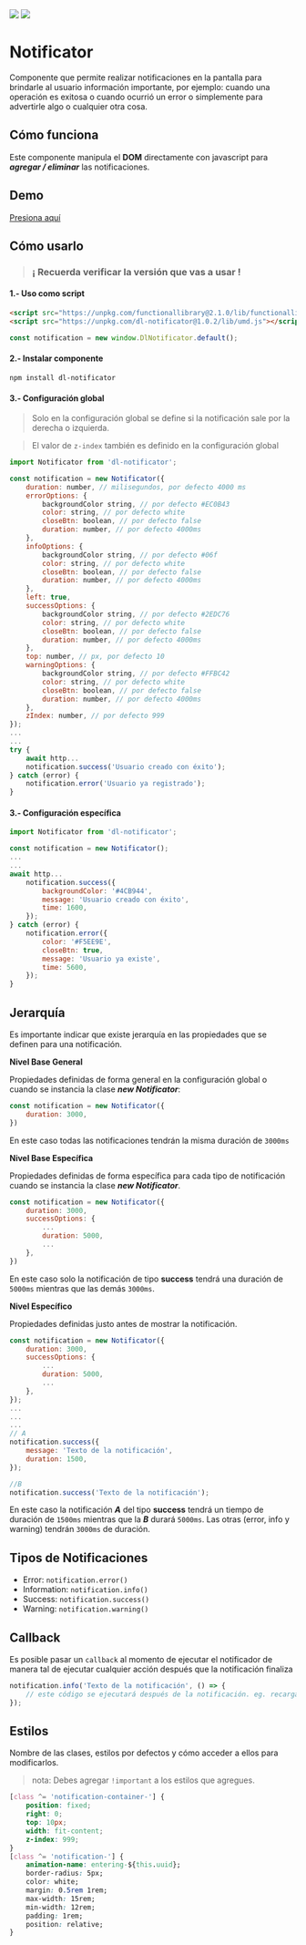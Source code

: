 <img src="https://img.shields.io/github/repo-size/josejuan81/dl-notificator">
<img src="https://img.shields.io/npm/dm/dl-notificator">


# Notificator
Componente que permite realizar notificaciones en la pantalla para brindarle al usuario información importante, por ejemplo: cuando una operación es exitosa o cuando ocurrió un error o simplemente para advertirle algo o cualquier otra cosa.

## Cómo funciona
Este componente manipula el **DOM** directamente con javascript para ***agregar / eliminar*** las notificaciones.

## Demo
[Presiona aquí](https://josejuan81.github.io/dl-notificator/)

## Cómo usarlo

> ### ¡ Recuerda verificar la versión que vas a usar !

#### 1.- Uso como script
```html
<script src="https://unpkg.com/functionallibrary@2.1.0/lib/functionallibrary.umd.js"></script>
<script src="https://unpkg.com/dl-notificator@1.0.2/lib/umd.js"></script>
```
```js
const notification = new window.DlNotificator.default();
```

#### 2.- Instalar componente
`npm install dl-notificator`

#### 3.- Configuración global
> Solo en la configuración global se define si la notificación sale por la derecha o izquierda.

> El valor de `z-index` también es definido en la configuración global
```js
import Notificator from 'dl-notificator';

const notification = new Notificator({
	duration: number, // milisegundos, por defecto 4000 ms
	errorOptions: {
		backgroundColor string, // por defecto #EC0B43
		color: string, // por defecto white
		closeBtn: boolean, // por defecto false
		duration: number, // por defecto 4000ms
	},
	infoOptions: {
		backgroundColor string, // por defecto #06f
		color: string, // por defecto white
		closeBtn: boolean, // por defecto false
		duration: number, // por defecto 4000ms
	},
	left: true,
	successOptions: {
		backgroundColor string, // por defecto #2EDC76
		color: string, // por defecto white
		closeBtn: boolean, // por defecto false
		duration: number, // por defecto 4000ms
	},
	top: number, // px, por defecto 10
	warningOptions: {
		backgroundColor string, // por defecto #FFBC42
		color: string, // por defecto white
		closeBtn: boolean, // por defecto false
		duration: number, // por defecto 4000ms
	},
	zIndex: number, // por defecto 999
});
...
...
try {
	await http...
	notification.success('Usuario creado con éxito');
} catch (error) {
	notification.error('Usuario ya registrado');
}
```
#### 3.- Configuración específica
```js
import Notificator from 'dl-notificator';

const notification = new Notificator();
...
...
await http...
	notification.success({
		backgroundColor: '#4CB944',
		message: 'Usuario creado con éxito',
		time: 1600,
	});
} catch (error) {
	notification.error({
		color: '#F5EE9E',
		closeBtn: true,
		message: 'Usuario ya existe',
		time: 5600,
	});
}
```

## Jerarquía
Es importante indicar que existe jerarquía en las propiedades que se definen para una notificación.

**Nivel Base General**

Propiedades definidas de forma general en la configuración global o cuando se instancia la clase ***new Notificator***:
```js
const notification = new Notificator({
	duration: 3000,
})
```
En este caso todas las notificaciones tendrán la misma duración de `3000ms`

**Nivel Base Específica**

Propiedades definidas de forma específica para cada tipo de notificación cuando se instancia la clase ***new Notificator***.
```js
const notification = new Notificator({
	duration: 3000,
	successOptions: {
		...
		duration: 5000,
		...
	},
})
```
En este caso solo la notificación de tipo **success** tendrá una duración de `5000ms` mientras que las demás `3000ms`.

**Nivel Específico**

Propiedades definidas justo antes de mostrar la notificación.
```js
const notification = new Notificator({
	duration: 3000,
	successOptions: {
		...
		duration: 5000,
		...
	},
});
...
...
...
// A
notification.success({
	message: 'Texto de la notificación',
	duration: 1500,
});

//B
notification.success('Texto de la notificación');
```
En este caso la notificación ***A*** del tipo **success** tendrá un tiempo de duración de `1500ms` mientras que la ***B*** durará `5000ms`. Las otras (error, info y warning) tendrán `3000ms` de duración.

## Tipos de Notificaciones
- Error: `notification.error()`
- Information: `notification.info()`
- Success: `notification.success()`
- Warning: `notification.warning()`

## Callback
Es posible pasar un `callback` al momento de ejecutar el notificador de manera tal de ejecutar cualquier acción después que la notificación finaliza
```js
notification.info('Texto de la notificación', () => {
	// este código se ejecutará después de la notificación. eg. recargar la pantalla (location.reload())
});
```

## Estilos
Nombre de las clases, estilos por defectos y cómo acceder a ellos para modificarlos.
>nota: Debes agregar `!important` a los estilos que agregues.
```css
[class ^= 'notification-container-'] {
	position: fixed;
	right: 0;
	top: 10px;
	width: fit-content;
	z-index: 999;
}
[class ^= 'notification-'] {
	animation-name: entering-${this.uuid};
	border-radius: 5px;
	color: white;
	margin: 0.5rem 1rem;
	max-width: 15rem;
	min-width: 12rem;
	padding: 1rem;
	position: relative;
}
```
